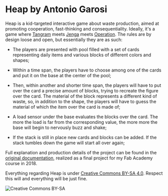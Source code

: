 # **Heap** by Antonio Garosi 

Heap is a kid-targeted interactive game about waste production, aimed at promoting cooperation, fast-thinking and consequentiality.
Ideally, it's a game where [Tangram](https://en.wikipedia.org/wiki/Tangram) meets [Jenga](https://en.wikipedia.org/wiki/Jenga) meets [Operation](https://en.wikipedia.org/wiki/Operation_(game)).
The rules are by design loose and open, but essentially they are as such:

* The players are presented with pool filled with a set of cards representing daily items and various blocks of different colors and shapes;

* Within a time span, the players have to choose among one of the cards and put it on the base at the center of the pool;

* Then, within another and shorter time span, the players will have to put over the card a precise amount of blocks, trying to recreate the figure over the card. The material of the block represents a different kind of waste, so, in addition to the shape, the players will have to guess the material of which the item over the card is made of;

* A load sensor under the base evaluates the blocks over the card. The more the load is far from the corresponding value, the more more the base will begin to nervously buzz and shake;

* If the stack is still in place new cards and blocks can be added. If the stack tumbles down the game will start all over again;

Full explanation and production details of the project can be found in the [original documentation](http://fab.academany.org/2018/labs/fablabsiena/students/antonio-garosi/final-project/), realized as a final project for my Fab Academy course in 2018.

Everything regarding Heap is under [Creative Commons BY-SA 4.0](https://creativecommons.org/licenses/by-sa/4.0/). Respect this will and everything will be just fine.

![Creative Commons BY-SA](https://licensebuttons.net/l/by-sa/3.0/88x31.png)